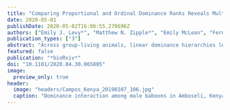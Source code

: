 ```yaml
---
title: "Comparing Proportional and Ordinal Dominance Ranks Reveals Multiple Competitive Landscapes in an Animal Society"
date: 2020-05-01
publishDate: 2020-05-02T16:06:55.270696Z
authors: ["Emily J. Levy*", "Matthew N. Zipple*", "Emily McLean", "Fernando A. Campos", "Mauna Dasari", "Arielle S. Fogel", "Mathias Franz", "Laurence R. Gesquiere", "Jacob B. Gordon", "Laura Grieneisen", "Bobby Habig", "David J. Jansen", "Niki H. Learn", "Chelsea J. Weibel", "Susan C. Alberts", "Elizabeth A. Archie", "Jeanne Altmann"]
publication_types: ["3"]
abstract: "Across group-living animals, linear dominance hierarchies lead to disparities in access to resources, health outcomes, and reproductive performance. Studies of how dominance rank affects these outcomes typically employ one of several dominance rank metrics without examining the assumptions each metric makes about its underlying competitive processes. Here we compare the ability of two dominance rank metrics - ordinal rank and proportional or 'standardized' rank - to predict 20 distinct traits in a well-studied wild baboon population in Amboseli, Kenya. We propose that ordinal rank best predicts outcomes when competition is density-dependent, while proportional rank best predicts outcomes when competition is density-independent. We found that for 75% (15/20) of the traits, one of the two rank metrics performed better than the other. Strikingly, all male traits were better predicted by ordinal than by proportional rank, while female traits were evenly split between being better predicted by proportional or ordinal rank. Hence, male and female traits are shaped by different competitive regimes: males' competitive environments are largely driven by density-dependent resource access (e.g., access to estrus females), while females' competitive environments are shaped by both density-independent resource access (e.g. distributed food resources) and density-dependent resource access. However, traits related to competition for social and mating partners are an exception to this sex-biased pattern: these traits were better predicted by ordinal rank than by proportional rank for both sexes. We argue that this method of comparing how different rank metrics predict traits of interest can be used as a way to distinguish between different competitive processes operating in animal societies."
featured: false
publication: "*bioRxiv*"
doi: "10.1101/2020.04.30.065805"
image:
  preview_only: true
header:
  image: "headers/Campos_Kenya_20190107_106.jpg"
  caption: "Dominance interaction among male baboons in Amboseli, Kenya."
---
```


